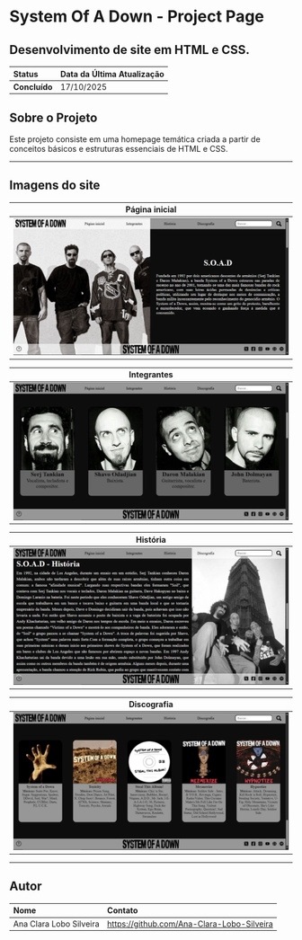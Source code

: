 # System Of A Down - Project Page
## Desenvolvimento de site em HTML e CSS.

| Status | Data da Última Atualização |
| :--- | :--- |
| **Concluído** | 17/10/2025 |

## Sobre o Projeto

Este projeto consiste em uma homepage temática criada a partir de conceitos básicos e estruturas essenciais de HTML e CSS.

---

## Imagens do site
| Página inicial |
| :---: |
| ![Catura de tela: Página inicial.](./img-readme/img-pagina-inicial.png) |

| Integrantes |
| :---: |
| ![Catura de tela: Página dos integrantes.](./img-readme/img-pagina-integrantes.png) |

| História |
| :---: |
| ![Catura de tela: Página da história/biografia.](./img-readme/img-pagina-historia.png) |

| Discografia |
| :---: |
| ![Catura de tela: Página da discografia.](./img-readme/img-pagina-discografia.png) |
---

## Autor

| Nome | Contato |
| :--- | :--- |
| Ana Clara Lobo Silveira | https://github.com/Ana-Clara-Lobo-Silveira |